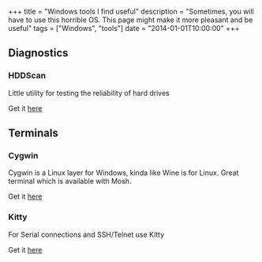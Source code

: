 +++
title = "Windows tools I find useful"
description = "Sometimes, you will have to use this horrible OS. This page might make it more pleasant and be useful"
tags = ["Windows", "tools"]
date = "2014-01-01T10:00:00"
+++

## Diagnostics

### HDDScan
Little utility for testing the reliability of hard drives

Get it [here](http://hddscan.com)

## Terminals

### Cygwin
Cygwin is a Linux layer for Windows, kinda like Wine is for Linux.
Great terminal which is available with Mosh.

Get it [here](https://www.cygwin.com)

### Kitty
For Serial connections and SSH/Telnet use Kitty

Get it [here](http://www.9bis.net/kitty/?page=Download)
